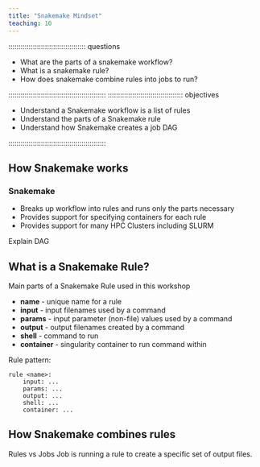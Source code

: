 ```yaml
---
title: "Snakemake Mindset"
teaching: 10
---
```


:::::::::::::::::::::::::::::::::::::: questions 

- What are the parts of a snakemake workflow?
- What is a snakemake rule?
- How does snakemake combine rules into jobs to run?

::::::::::::::::::::::::::::::::::::::::::::::::
::::::::::::::::::::::::::::::::::::: objectives

- Understand a Snakemake workflow is a list of rules
- Understand the parts of a Snakemake rule
- Understand how Snakemake creates a job DAG

::::::::::::::::::::::::::::::::::::::::::::::::

## How Snakemake works

### Snakemake
- Breaks up workflow into rules and runs only the parts necessary
- Provides support for specifying containers for each rule
- Provides support for many HPC Clusters including SLURM

Explain DAG

## What is a Snakemake Rule?

Main parts of a Snakemake Rule used in this workshop

- __name__ - unique name for a rule
- __input__ - input filenames used by a command
- __params__ - input parameter (non-file) values used by a command
- __output__ - output filenames created by a command
- __shell__ - command to run
- __container__ - singularity container to run command within

Rule pattern:

```
rule <name>:
    input: ...
    params: ...
    output: ...
    shell: ...
    container: ...
```

## How Snakemake combines rules

Rules vs Jobs
Job is running a rule to create a specific set of output files.
